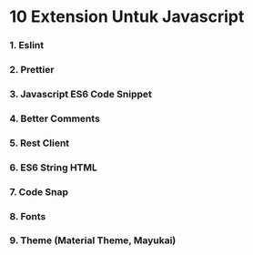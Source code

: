 # 10 Extension Untuk Javascript
### 1. Eslint
### 2. Prettier
### 3. Javascript ES6 Code Snippet
### 4. Better Comments
### 5. Rest Client
### 6. ES6 String HTML 
### 7. Code Snap
### 8. Fonts
### 9. Theme (Material Theme, Mayukai)
